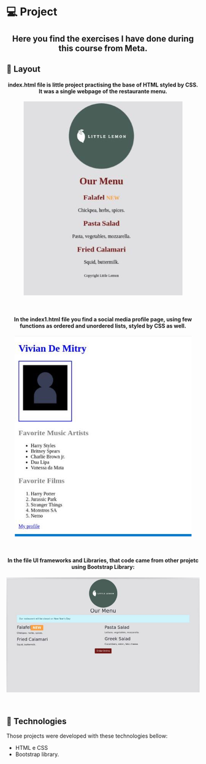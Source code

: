 <h1 align="center># Introduction-to-Front-End-Development-Meta-Course</h1>
           
## 💻 Project

<h2 align="center">Here you find the exercises I have done during this course from Meta.</h2>
                  
## 🔖 Layout

<h4 align="center">index.html file is little project practising the base of HTML styled by CSS. It was a single webpage of the restaurante menu.</h4>
  
<p align="center"><img src="https://github.com/viviandemitry/Introduction-to-Front-End-Development-Meta-Course/blob/main/Imagem%20index.%20html.JPG"></p> 
<br>
                                                                                                                                                    
<h4 align="center">In the index1.html file you find a social media profile page, using few functions as ordered and unordered lists, styled by CSS as well.</h4>
  
<p align="center"><img src="https://github.com/viviandemitry/Introduction-to-Front-End-Development-Meta-Course/blob/main/imagem%20index1.%20html.JPG"></p> 
<br>
                                                                                                                                                    
                                                                                                                                                     
<h4 align="center">In the file UI frameworks and Libraries, that code came from other projetc using Bootstrap Library:</h4>
  
<p align="center"><img src="https://github.com/viviandemitry/Introduction-to-Front-End-Development-Meta-Course/blob/main/using%20boostrap.JPG"></p> 
<br>
                                                                                                                                                    

## 🚀 Technologies

Those projects were developed with these technologies bellow:

- HTML e CSS
- Bootstrap library.
